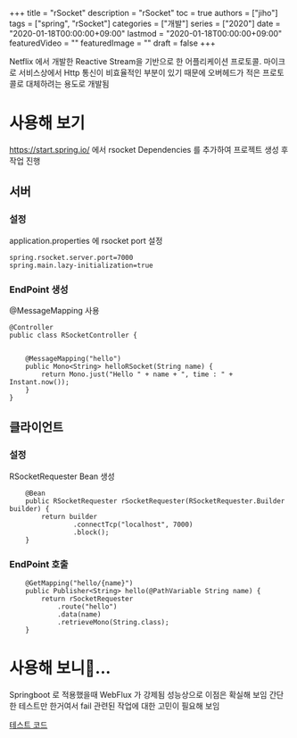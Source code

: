 +++
title = "rSocket"
description = "rSocket"
toc = true
authors = ["jiho"]
tags = ["spring", "rSocket"]
categories = ["개발"]
series = ["2020"]
date =  "2020-01-18T00:00:00+09:00"
lastmod = "2020-01-18T00:00:00+09:00"
featuredVideo = ""
featuredImage = ""
draft = false
+++

Netflix 에서 개발한 Reactive Stream을 기반으로 한 어플리케이션 프로토콜.
마이크로 서비스상에서 Http 통신이 비효율적인 부분이 있기 때문에 오버헤드가 적은 프로토콜로 대체하려는 용도로 개발됨

# 사용해 보기
https://start.spring.io/ 에서 rsocket Dependencies 를 추가하여 프로젝트 생성 후 작업 진행

## 서버
### 설정
application.properties 에 rsocket port 설정
```
spring.rsocket.server.port=7000
spring.main.lazy-initialization=true
```

### EndPoint 생성

@MessageMapping 사용
```
@Controller
public class RSocketController {


    @MessageMapping("hello")
    public Mono<String> helloRSocket(String name) {
        return Mono.just("Hello " + name + ", time : " + Instant.now());
    }
}
```

## 클라이언트
### 설정
RSocketRequester Bean 생성
```
	@Bean
	public RSocketRequester rSocketRequester(RSocketRequester.Builder builder) {
		return builder
				.connectTcp("localhost", 7000)
				.block();
	}
```

### EndPoint 호출
```
    @GetMapping("hello/{name}")
    public Publisher<String> hello(@PathVariable String name) {
        return rSocketRequester
            .route("hello")
            .data(name)
            .retrieveMono(String.class);
    }
```

# 사용해 보니...
Springboot 로 적용했을때 WebFlux 가 강제됨
성능상으로 이점은 확실해 보임
간단한 테스트만 한거여서 fail 관련된 작업에 대한 고민이 필요해 보임

[테스트 코드](https://github.com/4ppl3Hun73r/rsocket-test)